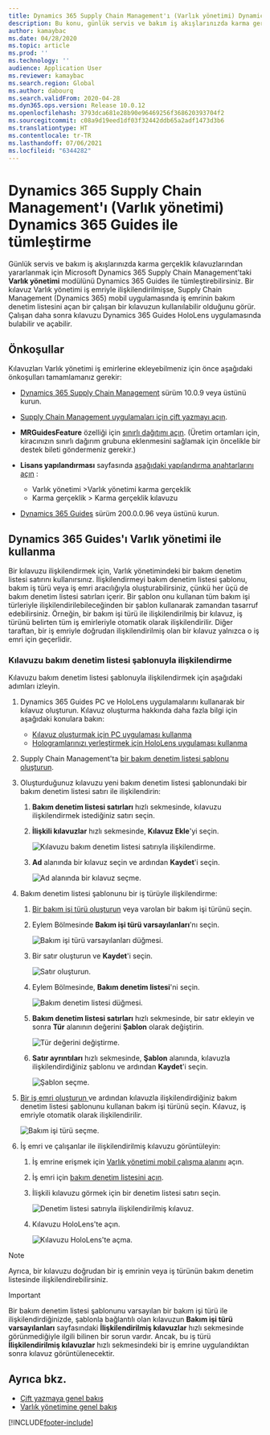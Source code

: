 ```yaml
---
title: Dynamics 365 Supply Chain Management'ı (Varlık yönetimi) Dynamics 365 Guides ile tümleştirme
description: Bu konu, günlük servis ve bakım iş akışlarınızda karma gerçeklik kılavuzlarından yararlanmak için Microsoft Dynamics 365 Supply Chain Management'taki Varlık yönetimi modülünün Dynamics 365 Guides ile nasıl tümleştirileceğini açıklar.
author: kamaybac
ms.date: 04/28/2020
ms.topic: article
ms.prod: ''
ms.technology: ''
audience: Application User
ms.reviewer: kamaybac
ms.search.region: Global
ms.author: dabourq
ms.search.validFrom: 2020-04-28
ms.dyn365.ops.version: Release 10.0.12
ms.openlocfilehash: 3793dca681e28b90e96469256f368620393704f2
ms.sourcegitcommit: c08a9d19eed1df03f32442ddb65a2adf1473d3b6
ms.translationtype: HT
ms.contentlocale: tr-TR
ms.lasthandoff: 07/06/2021
ms.locfileid: "6344282"
---
```

# <a name="integrate-dynamics-365-supply-chain-management-asset-management-with-dynamics-365-guides"></a>Dynamics 365 Supply Chain Management'ı (Varlık yönetimi) Dynamics 365 Guides ile tümleştirme

Günlük servis ve bakım iş akışlarınızda karma gerçeklik kılavuzlarından yararlanmak için Microsoft Dynamics 365 Supply Chain Management'taki **Varlık yönetimi** modülünü Dynamics 365 Guides ile tümleştirebilirsiniz. Bir kılavuz Varlık yönetimi iş emriyle ilişkilendirilmişse, Supply Chain Management (Dynamics 365) mobil uygulamasında iş emrinin bakım denetim listesini açan bir çalışan bir kılavuzun kullanılabilir olduğunu görür. Çalışan daha sonra kılavuzu Dynamics 365 Guides HoloLens uygulamasında bulabilir ve açabilir.

## <a name="prerequisites"></a>Önkoşullar

Kılavuzları Varlık yönetimi iş emirlerine ekleyebilmeniz için önce aşağıdaki önkoşulları tamamlamanız gerekir:

- [Dynamics 365 Supply Chain Management](../../fin-ops-core/fin-ops/index.md) sürüm 10.0.9 veya üstünü kurun.
- [Supply Chain Management uygulamaları için çift yazmayı açın](../../fin-ops-core/dev-itpro/data-entities/dual-write/enable-dual-write.md).
- **MRGuidesFeature** özelliği için [sınırlı dağıtımı açın](../../fin-ops-core/dev-itpro/data-entities/data-entities-data-packages.md#features-flighted-in-data-management-and-enabling-flighted-features). (Üretim ortamları için, kiracınızın sınırlı dağırım grubuna eklenmesini sağlamak için öncelikle bir destek bileti göndermeniz gerekir.)
- **Lisans yapılandırması** sayfasında [aşağıdaki yapılandırma anahtarlarını açın](/dynamicsax-2012/appuser-itpro/license-code-and-configuration-key-reference) :

    - Varlık yönetimi \>Varlık yönetimi karma gerçeklik
    - Karma gerçeklik \> Karma gerçeklik kılavuzu

- [Dynamics 365 Guides](/dynamics365/mixed-reality/guides/setup#step-2-create-a-common-data-service-environment-and-install-the-dynamics-365-guides-solution) sürüm 200.0.0.96 veya üstünü kurun.

## <a name="use-dynamics-365-guides-with-asset-management"></a>Dynamics 365 Guides'ı Varlık yönetimi ile kullanma

Bir kılavuzu ilişkilendirmek için, Varlık yönetimindeki bir bakım denetim listesi satırını kullanırsınız. İlişkilendirmeyi bakım denetim listesi şablonu, bakım iş türü veya iş emri aracılığıyla oluşturabilirsiniz, çünkü her üçü de bakım denetim listesi satırları içerir. Bir şablon onu kullanan tüm bakım işi türleriyle ilişkilendirilebileceğinden bir şablon kullanarak zamandan tasarruf edebilirsiniz. Örneğin, bir bakım işi türü ile ilişkilendirilmiş bir kılavuz, iş türünü belirten tüm iş emirleriyle otomatik olarak ilişkilendirilir. Diğer taraftan, bir iş emriyle doğrudan ilişkilendirilmiş olan bir kılavuz yalnızca o iş emri için geçerlidir.

### <a name="associate-a-guide-with-a-maintenance-checklist-template"></a>Kılavuzu bakım denetim listesi şablonuyla ilişkilendirme

Kılavuzu bakım denetim listesi şablonuyla ilişkilendirmek için aşağıdaki adımları izleyin.

1. Dynamics 365 Guides PC ve HoloLens uygulamalarını kullanarak bir kılavuz oluşturun. Kılavuz oluşturma hakkında daha fazla bilgi için aşağıdaki konulara bakın:

    - [Kılavuz oluşturmak için PC uygulaması kullanma](/dynamics365/mixed-reality/guides/pc-app-overview)
    - [Hologramlarınızı yerleştirmek için HoloLens uygulaması kullanma](/dynamics365/mixed-reality/guides/hololens-app-overview)

1. Supply Chain Management'ta [bir bakım denetim listesi şablonu oluşturun](setup-for-work-orders/job-groups-and-job-types-variants-trades-and-checklists.md#create-a-maintenance-checklist-template).
1. Oluşturduğunuz kılavuzu yeni bakım denetim listesi şablonundaki bir bakım denetim listesi satırı ile ilişkilendirin:

    1. **Bakım denetim listesi satırları** hızlı sekmesinde, kılavuzu ilişkilendirmek istediğiniz satırı seçin.
    1. **İlişkili kılavuzlar** hızlı sekmesinde, **Kılavuz Ekle**'yi seçin.

        ![Kılavuzu bakım denetim listesi satırıyla ilişkilendirme.](media/am-guides-integration-add-guide.png "Kılavuzu bakım denetim listesi satırıyla ilişkilendirme")

    1. **Ad** alanında bir kılavuz seçin ve ardından **Kaydet**'i seçin.

        ![Ad alanında bir kılavuz seçme.](media/am-guides-integration-select-guide.png "Ad alanında bir kılavuz seçme")

1. Bakım denetim listesi şablonunu bir iş türüyle ilişkilendirme:

    1. [Bir bakım işi türü oluşturun](setup-for-work-orders/job-groups-and-job-types-variants-trades-and-checklists.md#create-a-maintenance-job-type) veya varolan bir bakım işi türünü seçin.
    1. Eylem Bölmesinde **Bakım işi türü varsayılanları**'nı seçin.

        ![Bakım işi türü varsayılanları düğmesi.](media/am-guides-integration-job-defaults.png "Bakım işi türü varsayılanları düğmesi")

    1. Bir satır oluşturun ve **Kaydet**'i seçin.

        ![Satır oluşturun.](media/am-guides-integration-add-line.png "Satır oluşturma")

    1. Eylem Bölmesinde, **Bakım denetim listesi**'ni seçin.

        ![Bakım denetim listesi düğmesi.](media/am-guides-integration-maintenance-checklist.png "Bakım denetim listesi düğmesi")

    1. **Bakım denetim listesi satırları** hızlı sekmesinde, bir satır ekleyin ve sonra **Tür** alanının değerini **Şablon** olarak değiştirin.

        ![Tür değerini değiştirme.](media/am-guides-integration-checklist-lines.png "Tür değerini değiştirme")

    1. **Satır ayrıntıları** hızlı sekmesinde, **Şablon** alanında, kılavuzla ilişkilendirdiğiniz şablonu ve ardından **Kaydet**'i seçin.

        ![Şablon seçme.](media/am-guides-integration-checklist-line-details.png "Şablon seçme")

1. [Bir iş emri oluşturun ](work-orders/manually-created-workorders.md#create-work-order) ve ardından kılavuzla ilişkilendirdiğiniz bakım denetim listesi şablonunu kullanan bakım işi türünü seçin. Kılavuz, iş emriyle otomatik olarak ilişkilendirilir.

    ![Bakım işi türü seçme.](media/am-guides-integration-create-work-order.png "Bakım işi türü seçme")

1. İş emri ve çalışanlar ile ilişkilendirilmiş kılavuzu görüntüleyin:

    1. İş emrine erişmek için [Varlık yönetimi mobil çalışma alanını](asset-management-mobile-workspace.md) açın.
    1. İş emri için [bakım denetim listesini açın](asset-management-mobile-workspace.md#view-maintenance-checklist-on-a-work-order-job).
    1. İlişkili kılavuzu görmek için bir denetim listesi satırı seçin.

        ![Denetim listesi satırıyla ilişkilendirilmiş kılavuz.](media/am-guides-integration-show-guide.png "Denetim listesi satırıyla ilişkilendirilmiş kılavuz")

    1. Kılavuzu HoloLens'te açın.

        ![Kılavuzu HoloLens'te açma.](media/am-guides-integration-hololens-select.png "Kılavuzu HoloLens'te açma")

> [!NOTE]
> Ayrıca, bir kılavuzu doğrudan bir iş emrinin veya iş türünün bakım denetim listesinde ilişkilendirebilirsiniz.

> [!IMPORTANT]
> Bir bakım denetim listesi şablonunu varsayılan bir bakım işi türü ile ilişkilendirdiğinizde, şablonla bağlantılı olan kılavuzun **Bakım işi türü varsayılanları** sayfasındaki **İlişkilendirilmiş kılavuzlar** hızlı sekmesinde görünmediğiyle ilgili bilinen bir sorun vardır. Ancak, bu iş türü **İlişkilendirilmiş kılavuzlar** hızlı sekmesindeki bir iş emrine uygulandıktan sonra kılavuz görüntülenecektir.

## <a name="see-also"></a>Ayrıca bkz.

- [Çift yazmaya genel bakış](../../fin-ops-core/dev-itpro/data-entities/dual-write/dual-write-overview.md)
- [Varlık yönetimine genel bakış](index.md)


[!INCLUDE[footer-include](../../includes/footer-banner.md)]